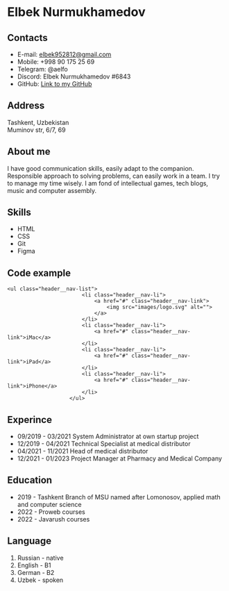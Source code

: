 # Elbek Nurmukhamedov
## Contacts
* E-mail: elbek952812@gmail.com
* Mobile: +998 90 175 25 69
* Telegram: @aelfo
* Discord: Elbek Nurmukhamedov #6843
* GitHub: [Link to my GitHub](https://github.com/elbek9528)
## Address
Tashkent, Uzbekistan  
Muminov str, 6/7, 69  
## About me
I have good communication skills, easily adapt to the companion.
Responsible approach to solving problems, can easily work in a team. I try to manage my time wisely. 
I am fond of intellectual games, tech blogs, music and computer assembly.
## Skills
* HTML
* CSS
* Git
* Figma
## Code example
```
<ul class="header__nav-list">
                        <li class="header__nav-li">
                            <a href="#" class="header__nav-link">
                                <img src="images/logo.svg" alt="">
                            </a>
                        </li>
                        <li class="header__nav-li">
                            <a href="#" class="header__nav-link">iMac</a>
                        </li>
                        <li class="header__nav-li">
                            <a href="#" class="header__nav-link">iPad</a>
                        </li>
                        <li class="header__nav-li">
                            <a href="#" class="header__nav-link">iPhone</a>
                        </li>
                    </ul> 
```
## Experince
* 09/2019 - 03/2021 System Administrator at own startup project 
* 12/2019 - 04/2021 Technical Specialist at medical distributor
* 04/2021 - 11/2021 Head of medical distributor
* 12/2021 - 01/2023 Project Manager at Pharmacy and Medical Company
## Education
* 2019 - Tashkent Branch of MSU named after Lomonosov, applied math and computer science
* 2022 - Proweb courses
* 2022 - Javarush courses
## Language
1) Russian - native
2) English - B1
3) German - B2
4) Uzbek - spoken